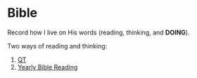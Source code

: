 Bible
=====

Record how I live on His words (reading, thinking, and **DOING**).


Two ways of reading and thinking:

1. [QT](http://www.torchchurch.com/newtorch/equip-qt.php)
2. [Yearly Bible Reading](http://www.torchchurch.com/equip-reading.php)
